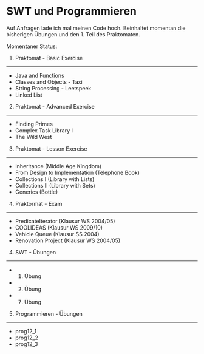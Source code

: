 SWT und Programmieren
=====================

Auf Anfragen lade ich mal meinen Code hoch. Beinhaltet momentan die
bisherigen Übungen und den 1. Teil des Praktomaten.

Momentaner Status:

1. Praktomat - Basic Exercise
-----------------------------

- Java and Functions
- Classes and Objects - Taxi
- String Processing - Leetspeek
- Linked List

2. Praktomat - Advanced Exercise
--------------------------------

- Finding Primes
- Complex Task Library I
- The Wild West

3. Praktomat - Lesson Exercise
------------------------------

- Inheritance (Middle Age Kingdom)
- From Design to Implementation (Telephone Book)
- Collections I (Library with Lists)
- Collections II (Library with Sets)
- Generics (Bottle)

4. Praktormat - Exam
--------------------

- PredicateIterator (Klausur WS 2004/05)
- COOLIDEAS (Klausur WS 2009/10)
- Vehicle Queue (Klausur SS 2004)
- Renovation Project (Klausur WS 2004/05)

4. SWT - Übungen
----------------

- 1. Übung
- 2. Übung
- 7. Übung

5. Programmieren - Übungen
--------------------------

- prog12\_1
- prog12\_2
- prog12\_3
